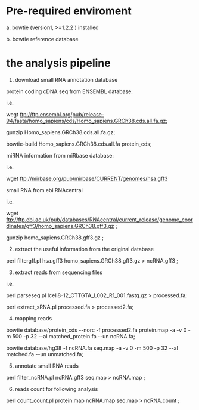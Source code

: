 # Pre-required enviroment 

a. bowtie (version1, >=1.2.2 ) installed 

b. bowtie reference database </p>


# the analysis pipeline
1. download small RNA annotation database

protein coding cDNA seq from ENSEMBL database:

i.e. 

wegt ftp://ftp.ensembl.org/pub/release-94/fasta/homo_sapiens/cds/Homo_sapiens.GRCh38.cds.all.fa.gz; 

gunzip  Homo_sapiens.GRCh38.cds.all.fa.gz; 

bowtie-build Homo_sapiens.GRCh38.cds.all.fa protein_cds;

miRNA information from miRbase database:

i.e. 

wget ftp://mirbase.org/pub/mirbase/CURRENT/genomes/hsa.gff3

small RNA from ebi RNAcentral

i.e. 

wget ftp://ftp.ebi.ac.uk/pub/databases/RNAcentral/current_release/genome_coordinates/gff3/homo_sapiens.GRCh38.gff3.gz ; 

gunzip homo_sapiens.GRCh38.gff3.gz ; 

2. extract the useful information from the original database

perl filtergff.pl hsa.gff3 homo_sapiens.GRCh38.gff3.gz > ncRNA.gff3 ; 

3. extract reads from sequencing files

i.e.

perl parseseq.pl Icell8-12_CTTGTA_L002_R1_001.fastq.gz > processed.fa;

perl extract_sRNA.pl processed.fa > processed2.fa;

4. mapping reads

bowtie database/protein_cds --norc -f processed2.fa protein.map -a -v 0 -m 500 -p 32 --al matched_protein.fa --un ncRNA.fa;

bowtie database/hg38 -f ncRNA.fa seq.map -a -v 0 -m 500 -p 32 --al matched.fa --un unmatched.fa;

5. annotate small RNA reads

perl filter_ncRNA.pl ncRNA.gff3 seq.map > ncRNA.map ; 

6. reads count for following analysis

perl count_count.pl protein.map ncRNA.map seq.map > ncRNA.count ; 


